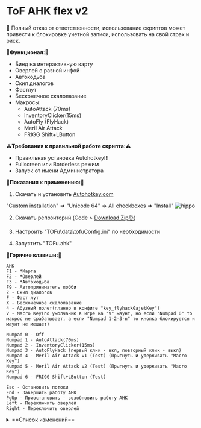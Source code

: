 # ToF AHK flex v2

🙏 Полный отказ от ответственности, использование скриптов может привести к блокировке учетной записи, использовать на свой страх и риск.


__🚀Функционал:🚀__

- Бинд на интерактивную карту
- Оверлей с разной инфой
- Автоходьба
- Скип диалогов
- Фастлут
- Бесконечное скалолазание
- Макросы:
  + AutoAttack (70ms)
  + InventoryClicker(15ms)
  + AutoFly (FlyHack)
  + Meril Air Attack
  + FRIGG Shift+LButton

__⚠️Требования к правильной работе скрипта:⚠️__

- Правильная установка Autohotkey!!! 
- Fullscreen или Borderless режим
- Запуск от имени Администратора

:memo:__Показания к применению:__:memo:

1. Скачать и установить [Autohotkey.com](https://www.autohotkey.com/download/ahk-install.exe)

  "Custom installation" => "Unicode 64" => All checkboxes => "Install"
![hippo](https://media.giphy.com/media/LerrohpjasApOHH9G1/giphy.gif)

2. Скачать репозиторий (Code > [Download Zip👌](https://github.com/Kramar1337/Tower-of-Fantasy-AHK-flex/archive/main.zip))

3. Настроить "TOFu\data\tofuConfig.ini" по необходимости

3. Запустить "TOFu.ahk"

:musical_keyboard:__Горячие клавиши:__:musical_keyboard:
```
AHK
F1 - *Карта
F2 - *Оверлей
F3 - *Автоходьба
F9 - Автоприниматель лобби
Z - Скип диалогов
F - Фаст лут
X - Бесконечное скалолазание
4 - Абузный полет(планер в конфиге "key_flyhackGajetKey")
V - Macro Key(по умолчанию в игре на "V" маунт, но если "Numpad 0" то макрос не срабатывает, а если "Numpad 1-2-3-n" то кнопка блокируется и маунт не мешает)

Numpad 0 - Off
Numpad 1 - AutoAttack(70ms)
Numpad 2 - InventoryClicker(15ms)
Numpad 3 - AutoFlyHack (первый клик - вкл, повторный клик - выкл)
Numpad 4 - Meril Air Attack v1 (Test) (Прыгнуть и удерживать "Macro Key")
Numpad 5 - Meril Air Attack v2 (Test) (Прыгнуть и удерживать "Macro Key")
Numpad 6 - FRIGG Shift+LButton (Test)

Esc - Остановить потоки
End - Завершить работу AHK
PgUp - Приостановить - возобновить работу AHK
Left - Переключить оверлей
Right - Переключить оверлей
```

<details>
<summary>==Список изменений==</summary>

Изменения: 09.08.2022
  
 - Макрос на мышку для инвентаря
 - Мерил воздушные атаки
 - Мерил воздушные атаки v2
 - FRIGG Shift+LButton

Изменения: 22.07.2022
 - Оверлей

Изменения: 11.07.2022
 - Автоприниматель

Изменения: 04.07.2022
 - Оверлей фулл: Данжи, Чипы, Боссы, Готовка

Изменения: 29.06.2022
 - Скип диалогов фулл
 - Оптимизация
 - Пустой оверлей
 - Пустые слоты
 - Автоходьба

==Конец списка==

</details>
